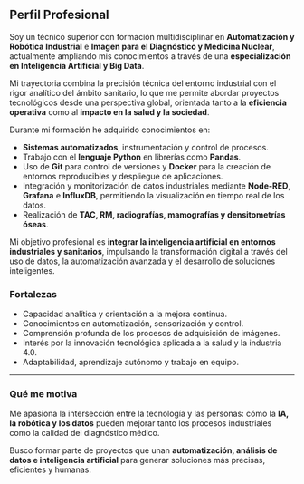 ## Perfil Profesional

Soy un técnico superior con formación multidisciplinar en **Automatización y Robótica Industrial** e **Imagen para el Diagnóstico y Medicina Nuclear**, actualmente ampliando mis conocimientos a través de una **especialización en Inteligencia Artificial y Big Data**.

Mi trayectoria combina la precisión técnica del entorno industrial con el rigor analítico del ámbito sanitario, lo que me permite abordar proyectos tecnológicos desde una perspectiva global, orientada tanto a la **eficiencia operativa** como al **impacto en la salud y la sociedad**.

Durante mi formación he adquirido conocimientos en:

- **Sistemas automatizados**, instrumentación y control de procesos.  
- Trabajo con el **lenguaje Python** en librerías como **Pandas**.  
- Uso de **Git** para control de versiones y **Docker** para la creación de entornos reproducibles y despliegue de aplicaciones.  
- Integración y monitorización de datos industriales mediante **Node-RED**, **Grafana** e **InfluxDB**, permitiendo la visualización en tiempo real de los datos.  
- Realización de **TAC, RM, radiografías, mamografías y densitometrías óseas**.

Mi objetivo profesional es **integrar la inteligencia artificial en entornos industriales y sanitarios**, impulsando la transformación digital a través del uso de datos, la automatización avanzada y el desarrollo de soluciones inteligentes.

### Fortalezas

- Capacidad analítica y orientación a la mejora continua.  
- Conocimientos en automatización, sensorización y control.  
- Comprensión profunda de los procesos de adquisición de imágenes.  
- Interés por la innovación tecnológica aplicada a la salud y la industria 4.0.  
- Adaptabilidad, aprendizaje autónomo y trabajo en equipo.

---

### Qué me motiva

Me apasiona la intersección entre la tecnología y las personas: cómo la **IA, la robótica y los datos** pueden mejorar tanto los procesos industriales como la calidad del diagnóstico médico.

Busco formar parte de proyectos que unan **automatización, análisis de datos e inteligencia artificial** para generar soluciones más precisas, eficientes y humanas.